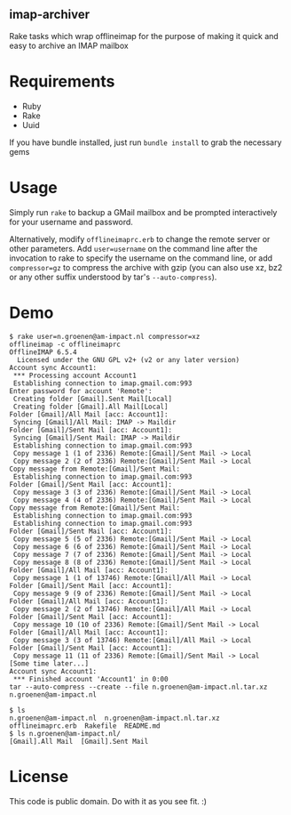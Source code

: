 imap-archiver
-------------

Rake tasks which wrap offlineimap for the purpose of making it quick and easy to archive an IMAP mailbox

Requirements
============

* Ruby
* Rake
* Uuid

If you have bundle installed, just run `bundle install` to grab the necessary gems

Usage
=====

Simply run `rake` to backup a GMail mailbox and be prompted interactively for your username and password.

Alternatively, modify `offlineimaprc.erb` to change the remote server or other parameters. Add `user=username` on the command line after the invocation to rake to specify the username on the command line, or add `compressor=gz` to compress the archive with gzip (you can also use xz, bz2 or any other suffix understood by tar's `--auto-compress`).

Demo
====

	$ rake user=n.groenen@am-impact.nl compressor=xz
	offlineimap -c offlineimaprc
	OfflineIMAP 6.5.4
	  Licensed under the GNU GPL v2+ (v2 or any later version)
	Account sync Account1:
	 *** Processing account Account1
	 Establishing connection to imap.gmail.com:993
	Enter password for account 'Remote': 
	 Creating folder [Gmail].Sent Mail[Local]
	 Creating folder [Gmail].All Mail[Local]
	Folder [Gmail]/All Mail [acc: Account1]:
	 Syncing [Gmail]/All Mail: IMAP -> Maildir
	Folder [Gmail]/Sent Mail [acc: Account1]:
	 Syncing [Gmail]/Sent Mail: IMAP -> Maildir
	 Establishing connection to imap.gmail.com:993
	 Copy message 1 (1 of 2336) Remote:[Gmail]/Sent Mail -> Local
	 Copy message 2 (2 of 2336) Remote:[Gmail]/Sent Mail -> Local
	Copy message from Remote:[Gmail]/Sent Mail:
	 Establishing connection to imap.gmail.com:993
	Folder [Gmail]/Sent Mail [acc: Account1]:
	 Copy message 3 (3 of 2336) Remote:[Gmail]/Sent Mail -> Local
	 Copy message 4 (4 of 2336) Remote:[Gmail]/Sent Mail -> Local
	Copy message from Remote:[Gmail]/Sent Mail:
	 Establishing connection to imap.gmail.com:993
	 Establishing connection to imap.gmail.com:993
	Folder [Gmail]/Sent Mail [acc: Account1]:
	 Copy message 5 (5 of 2336) Remote:[Gmail]/Sent Mail -> Local
	 Copy message 6 (6 of 2336) Remote:[Gmail]/Sent Mail -> Local
	 Copy message 7 (7 of 2336) Remote:[Gmail]/Sent Mail -> Local
	 Copy message 8 (8 of 2336) Remote:[Gmail]/Sent Mail -> Local
	Folder [Gmail]/All Mail [acc: Account1]:
	 Copy message 1 (1 of 13746) Remote:[Gmail]/All Mail -> Local
	Folder [Gmail]/Sent Mail [acc: Account1]:
	 Copy message 9 (9 of 2336) Remote:[Gmail]/Sent Mail -> Local
	Folder [Gmail]/All Mail [acc: Account1]:
	 Copy message 2 (2 of 13746) Remote:[Gmail]/All Mail -> Local
	Folder [Gmail]/Sent Mail [acc: Account1]:
	 Copy message 10 (10 of 2336) Remote:[Gmail]/Sent Mail -> Local
	Folder [Gmail]/All Mail [acc: Account1]:
	 Copy message 3 (3 of 13746) Remote:[Gmail]/All Mail -> Local
	Folder [Gmail]/Sent Mail [acc: Account1]:
	 Copy message 11 (11 of 2336) Remote:[Gmail]/Sent Mail -> Local
	[Some time later...]
	Account sync Account1:
	 *** Finished account 'Account1' in 0:00
	tar --auto-compress --create --file n.groenen@am-impact.nl.tar.xz n.groenen@am-impact.nl

	$ ls
	n.groenen@am-impact.nl  n.groenen@am-impact.nl.tar.xz  offlineimaprc.erb  Rakefile  README.md
	$ ls n.groenen@am-impact.nl/
	[Gmail].All Mail  [Gmail].Sent Mail

License
=======

This code is public domain. Do with it as you see fit. :)
